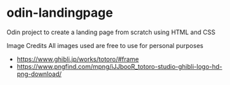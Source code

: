 # odin-landingpage
Odin project to create a landing page from scratch using HTML and CSS

Image Credits
All images used are free to use for personal purposes
- https://www.ghibli.jp/works/totoro/#frame
- https://www.pngfind.com/mpng/iJJbooR_totoro-studio-ghibli-logo-hd-png-download/
